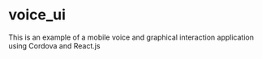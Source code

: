 # voice_ui
This is an example of a mobile voice and graphical interaction application using Cordova and React.js
